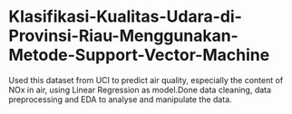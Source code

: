# Klasifikasi-Kualitas-Udara-di-Provinsi-Riau-Menggunakan-Metode-Support-Vector-Machine
Used this dataset from UCI to predict air quality, especially the content of NOx in air, using Linear Regression as model.Done data cleaning, data preprocessing and EDA to analyse and manipulate the data.
